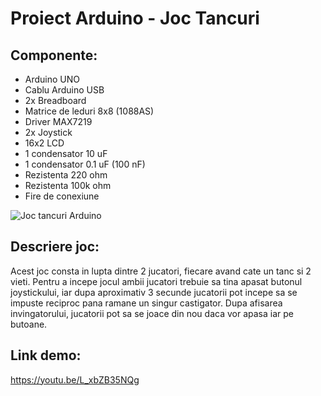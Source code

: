 # Proiect Arduino - Joc Tancuri
## Componente:
- Arduino UNO
- Cablu Arduino USB
- 2x Breadboard
- Matrice de leduri 8x8 (1088AS)
- Driver MAX7219
- 2x Joystick
- 16x2 LCD
- 1 condensator 10 uF
- 1 condensator 0.1 uF (100 nF)
- Rezistenta 220 ohm
- Rezistenta 100k ohm
- Fire de conexiune

![Joc tancuri Arduino](https://i.imgur.com/b7qTEfq.jpg)

## Descriere joc:
Acest joc consta in lupta dintre 2 jucatori, fiecare avand cate un tanc si 2 vieti. Pentru a incepe jocul ambii jucatori trebuie sa tina apasat butonul joystickului, iar dupa aproximativ 3 secunde jucatorii pot incepe sa se impuste reciproc pana ramane un singur castigator.
Dupa afisarea invingatorului, jucatorii pot sa se joace din nou daca vor apasa iar pe butoane.

## Link demo:
https://youtu.be/L_xbZB35NQg
